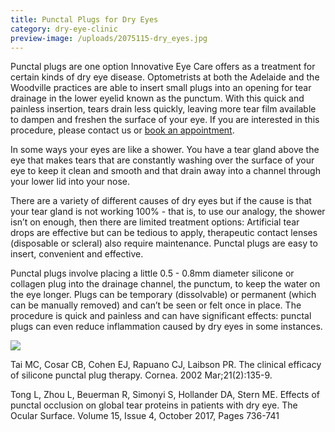 ```yaml
---
title: Punctal Plugs for Dry Eyes
category: dry-eye-clinic
preview-image: /uploads/2075115-dry_eyes.jpg
---
```


<div class="employee-heading">
<p>Punctal plugs are one option Innovative Eye Care offers as a treatment for certain kinds of dry eye disease. Optometrists at both the Adelaide and the Woodville practices are able to insert small plugs into an opening for tear drainage in the lower eyelid known as the punctum. With this quick and painless insertion, tears drain less quickly, leaving more tear film available to dampen and freshen the surface of your eye. If you are interested in this procedure, please contact us or <a href="/what-we-do/eye-exam">book an appointment</a>.</p>
</div>

In some ways your eyes are like a shower. You have a tear gland above the eye that makes tears that are constantly washing over the surface of your eye to keep it clean and smooth and that drain away into a channel through your lower lid into your nose.

There are a variety of different causes of dry eyes but if the cause is that your tear gland is not working 100% - that is, to use our analogy, the shower isn’t on enough, then there are limited treatment options: Artificial tear drops are effective but can be tedious to apply, therapeutic contact lenses (disposable or scleral) also require maintenance. Punctal plugs are easy to insert, convenient and effective.

Punctal plugs involve placing a little 0.5 - 0.8mm diameter silicone or collagen plug into the drainage channel, the punctum, to keep the water on the eye longer. Plugs can be temporary (dissolvable) or permanent (which can be manually removed) and can’t be seen or felt once in place. The procedure is quick and painless and can have significant effects: punctal plugs can even reduce inflammation caused by dry eyes in some instances.

![](/uploads/punctal-plug.png)

Tai MC, Cosar CB, Cohen EJ, Rapuano CJ, Laibson PR. The clinical efficacy of silicone punctal plug therapy. Cornea. 2002 Mar;21(2):135-9.

Tong L, Zhou L, Beuerman R, Simonyi S, Hollander DA, Stern ME. Effects of punctal occlusion on global tear proteins in patients with dry eye. The Ocular Surface. Volume 15, Issue 4, October 2017, Pages 736-741
